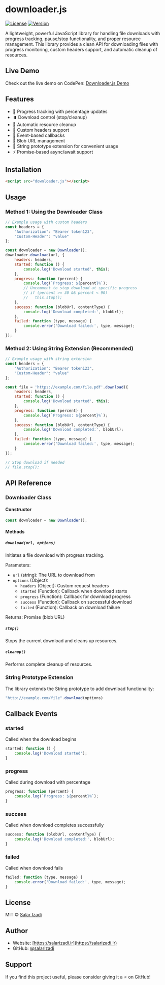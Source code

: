 # downloader.js

[![License](https://img.shields.io/badge/license-MIT-blue.svg)](https://github.com/salarizadi/downloader.js/blob/main/LICENSE)
[![Version](https://img.shields.io/badge/version-1.0.0-green.svg)](https://github.com/salarizadi/downloader.js)

A lightweight, powerful JavaScript library for handling file downloads with progress tracking, pause/stop functionality, and proper resource management. This library provides a clean API for downloading files with progress monitoring, custom headers support, and automatic cleanup of resources.

## Live Demo

Check out the live demo on CodePen: [Downloader.js Demo](https://codepen.io/salariz/pen/emYrJvR)

## Features

- 🚀 Progress tracking with percentage updates
- ⏸️ Download control (stop/cleanup)
- 🔄 Automatic resource cleanup
- 📑 Custom headers support
- 🎯 Event-based callbacks
- 💾 Blob URL management
- 🧩 String prototype extension for convenient usage
- ⚡ Promise-based async/await support

## Installation
```html
<script src="downloader.js"></script>
```

## Usage

### Method 1: Using the Downloader Class

```javascript
// Example usage with custom headers
const headers = {
    "Authorization": "Bearer token123",
    "Custom-Header": "value"
};

const downloader = new Downloader();
downloader.download(url, {
    headers: headers,
    started: function () {
        console.log('Download started', this);
    },
    progress: function (percent) {
        console.log(`Progress: ${percent}%`);
        // Uncomment to stop download at specific progress
        // if (percent >= 30 && percent < 90)
        //   this.stop();
    },
    success: function (blobUrl, contentType) {
        console.log('Download completed:', blobUrl);
    },
    failed: function (type, message) {
        console.error('Download failed:', type, message);
    }
});
```

### Method 2: Using String Extension (Recommended)

```javascript
// Example usage with string extension
const headers = {
    "Authorization": "Bearer token123",
    "Custom-Header": "value"
};

const file = 'https://example.com/file.pdf'.download({
    headers: headers,
    started: function () {
        console.log('Download started', this);
    },
    progress: function (percent) {
        console.log(`Progress: ${percent}%`);
    },
    success: function (blobUrl, contentType) {
        console.log('Download completed:', blobUrl);
    },
    failed: function (type, message) {
        console.error('Download failed:', type, message);
    }
});

// Stop download if needed
// file.stop();
```

## API Reference

### Downloader Class

#### Constructor
```javascript
const downloader = new Downloader();
```

#### Methods

##### `download(url, options)`
Initiates a file download with progress tracking.

Parameters:
- `url` (string): The URL to download from
- `options` (Object):
  - `headers` (Object): Custom request headers
  - `started` (Function): Callback when download starts
  - `progress` (Function): Callback for download progress
  - `success` (Function): Callback on successful download
  - `failed` (Function): Callback on download failure

Returns: Promise<string> (blob URL)

##### `stop()`
Stops the current download and cleans up resources.

##### `cleanup()`
Performs complete cleanup of resources.

### String Prototype Extension

The library extends the String prototype to add download functionality:

```javascript
"http://example.com/file".download(options)
```

## Callback Events

### started
Called when the download begins
```javascript
started: function () {
    console.log('Download started');
}
```

### progress
Called during download with percentage
```javascript
progress: function (percent) {
    console.log(`Progress: ${percent}%`);
}
```

### success
Called when download completes successfully
```javascript
success: function (blobUrl, contentType) {
    console.log('Download completed:', blobUrl);
}
```

### failed
Called when download fails
```javascript
failed: function (type, message) {
    console.error('Download failed:', type, message);
}
```

## License

MIT © [Salar Izadi](https://salarizadi.ir)

## Author

- Website: [https://salarizadi.ir](https://salarizadi.ir)
- GitHub: [@salarizadi](https://github.com/salarizadi)

## Support

If you find this project useful, please consider giving it a ⭐️ on GitHub!
